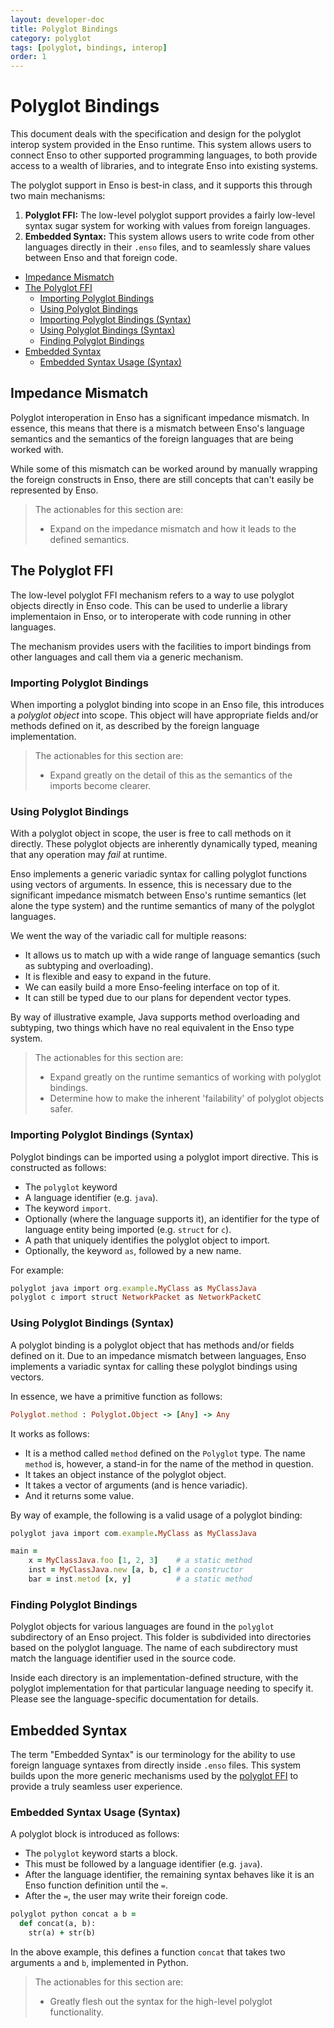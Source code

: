 ```yaml
---
layout: developer-doc
title: Polyglot Bindings
category: polyglot
tags: [polyglot, bindings, interop]
order: 1
---
```


# Polyglot Bindings
This document deals with the specification and design for the polyglot interop
system provided in the Enso runtime. This system allows users to connect Enso to
other supported programming languages, to both provide access to a wealth of
libraries, and to integrate Enso into existing systems.

The polyglot support in Enso is best-in class, and it supports this through two
main mechanisms:

1. **Polyglot FFI:** The low-level polyglot support provides a fairly low-level
   syntax sugar system for working with values from foreign languages.
2. **Embedded Syntax:** This system allows users to write code from other
   languages directly in their `.enso` files, and to seamlessly share values
   between Enso and that foreign code.

<!-- MarkdownTOC levels="2,3" autolink="true" -->

- [Impedance Mismatch](#impedance-mismatch)
- [The Polyglot FFI](#the-polyglot-ffi)
  - [Importing Polyglot Bindings](#importing-polyglot-bindings)
  - [Using Polyglot Bindings](#using-polyglot-bindings)
  - [Importing Polyglot Bindings \(Syntax\)](#importing-polyglot-bindings-syntax)
  - [Using Polyglot Bindings \(Syntax\)](#using-polyglot-bindings-syntax)
  - [Finding Polyglot Bindings](#finding-polyglot-bindings)
- [Embedded Syntax](#embedded-syntax)
  - [Embedded Syntax Usage \(Syntax\)](#embedded-syntax-usage-syntax)

<!-- /MarkdownTOC -->

## Impedance Mismatch
Polyglot interoperation in Enso has a significant impedance mismatch. In
essence, this means that there is a mismatch between Enso's language semantics
and the semantics of the foreign languages that are being worked with.

While some of this mismatch can be worked around by manually wrapping the
foreign constructs in Enso, there are still concepts that can't easily be
represented by Enso.

> The actionables for this section are:
>
> - Expand on the impedance mismatch and how it leads to the defined semantics.

## The Polyglot FFI
The low-level polyglot FFI mechanism refers to a way to use polyglot objects
directly in Enso code. This can be used to underlie a library implementaion in
Enso, or to interoperate with code running in other languages.

The mechanism provides users with the facilities to import bindings from other
languages and call them via a generic mechanism.

### Importing Polyglot Bindings
When importing a polyglot binding into scope in an Enso file, this introduces a
_polyglot object_ into scope. This object will have appropriate fields and/or
methods defined on it, as described by the foreign language implementation.

> The actionables for this section are:
>
> - Expand greatly on the detail of this as the semantics of the imports become
>   clearer.

### Using Polyglot Bindings
With a polyglot object in scope, the user is free to call methods on it
directly. These polyglot objects are inherently dynamically typed, meaning that
any operation may _fail_ at runtime.

Enso implements a generic variadic syntax for calling polyglot functions using
vectors of arguments. In essence, this is necessary due to the significant
impedance mismatch between Enso's runtime semantics (let alone the type system)
and the runtime semantics of many of the polyglot languages.

We went the way of the variadic call for multiple reasons:

- It allows us to match up with a wide range of language semantics (such as
  subtyping and overloading).
- It is flexible and easy to expand in the future.
- We can easily build a more Enso-feeling interface on top of it.
- It can still be typed due to our plans for dependent vector types.

By way of illustrative example, Java supports method overloading and subtyping,
two things which have no real equivalent in the Enso type system.

> The actionables for this section are:
>
> - Expand greatly on the runtime semantics of working with polyglot bindings.
> - Determine how to make the inherent 'failability' of polyglot objects safer.

### Importing Polyglot Bindings (Syntax)
Polyglot bindings can be imported using a polyglot import directive. This is
constructed as follows:

- The `polyglot` keyword
- A language identifier (e.g. `java`).
- The keyword `import`.
- Optionally (where the language supports it), an identifier for the type of
  language entity being imported (e.g. `struct` for `c`).
- A path that uniquely identifies the polyglot object to import.
- Optionally, the keyword `as`, followed by a new name.

For example:

```ruby
polyglot java import org.example.MyClass as MyClassJava
polyglot c import struct NetworkPacket as NetworkPacketC
```

### Using Polyglot Bindings (Syntax)
A polyglot binding is a polyglot object that has methods and/or fields defined
on it. Due to an impedance mismatch between languages, Enso implements a
variadic syntax for calling these polyglot bindings using vectors.

In essence, we have a primitive function as follows:

```ruby
Polyglot.method : Polyglot.Object -> [Any] -> Any
```

It works as follows:

- It is a method called `method` defined on the `Polyglot` type. The name
  `method` is, however, a stand-in for the name of the method in question.
- It takes an object instance of the polyglot object.
- It takes a vector of arguments (and is hence variadic).
- And it returns some value.

By way of example, the following is a valid usage of a polyglot binding:

```ruby
polyglot java import com.example.MyClass as MyClassJava

main =
    x = MyClassJava.foo [1, 2, 3]    # a static method
    inst = MyClassJava.new [a, b, c] # a constructor
    bar = inst.metod [x, y]          # a static method
```

### Finding Polyglot Bindings
Polyglot objects for various languages are found in the `polyglot` subdirectory
of an Enso project. This folder is subdivided into directories based on the
polyglot language. The name of each subdirectory must match the language
identifier used in the source code.

Inside each directory is an implementation-defined structure, with the polyglot
implementation for that particular language needing to specify it. Please see
the language-specific documentation for details.

## Embedded Syntax
The term "Embedded Syntax" is our terminology for the ability to use foreign
language syntaxes from directly inside `.enso` files. This system builds upon
the more generic mechanisms used by the [polyglot FFI](#the-polyglot-ffi) to
provide a truly seamless user experience.

### Embedded Syntax Usage (Syntax)
A polyglot block is introduced as follows:

- The `polyglot` keyword starts a block.
- This must be followed by a language identifier (e.g. `java`).
- After the language identifier, the remaining syntax behaves like it is an
  Enso function definition until the `=`.
- After the `=`, the user may write their foreign code.

```ruby
polyglot python concat a b =
  def concat(a, b):
    str(a) + str(b)
```

In the above example, this defines a function `concat` that takes two arguments
`a` and `b`, implemented in Python.

> The actionables for this section are:
>
> - Greatly flesh out the syntax for the high-level polyglot functionality.
